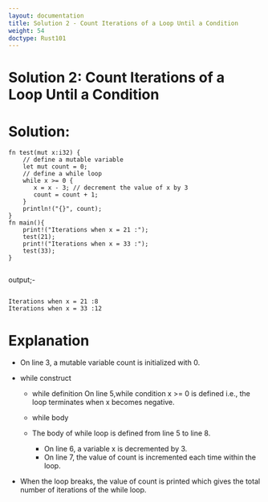 ```yaml
---
layout: documentation
title: Solution 2 - Count Iterations of a Loop Until a Condition
weight: 54
doctype: Rust101
---
```



# Solution 2: Count Iterations of a Loop Until a Condition


# Solution: 

```
fn test(mut x:i32) {
    // define a mutable variable
    let mut count = 0;
    // define a while loop
    while x >= 0 { 
       x = x - 3; // decrement the value of x by 3
       count = count + 1;
    }
    println!("{}", count);
}
fn main(){
    print!("Iterations when x = 21 :");
    test(21);
    print!("Iterations when x = 33 :");
    test(33);
}


```

output;-

```

Iterations when x = 21 :8
Iterations when x = 33 :12

```

# Explanation 

   - On line 3, a mutable variable count is initialized with 0.

   - while construct

      -  while definition
            On line 5,while condition x >= 0 is defined i.e., the loop terminates when x becomes negative.

      - while body

       - The body of while loop is defined from line 5 to line 8.
         -  On line 6, a variable x is decremented by 3.
         -  On line 7, the value of count is incremented each time within the loop.

   - When the loop breaks, the value of count is printed which gives the total number of iterations of the while loop.

